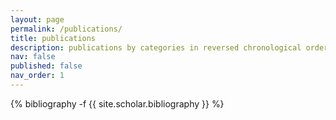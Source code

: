 ```yaml
---
layout: page
permalink: /publications/
title: publications
description: publications by categories in reversed chronological order. generated by jekyll-scholar.
nav: false
published: false
nav_order: 1
---
```

<!-- _pages/publications.md -->
<div class="publications">

{% bibliography -f {{ site.scholar.bibliography }} %}

</div>
